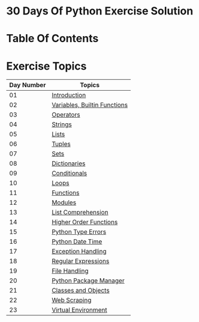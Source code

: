 # 30 Days Of Python Exercise Solution

# Table Of Contents

# Exercise Topics
| Day Number | Topics
|--- | ---
|01| [Introduction](https://github.com/MelihKrts/30-Days-Of-Python/tree/main/Day_01_Introduction)|
|02| [Variables, Builtin Functions](https://github.com/MelihKrts/30-Days-Of-Python/tree/main/Day_02_Variables,BuiltinFunctions)|
|03| [Operators](https://github.com/MelihKrts/30-Days-Of-Python/tree/main/Day_03_Operators)|
|04| [Strings](https://github.com/MelihKrts/30-Days-Of-Python/tree/main/Day_04_Strings)|
|05| [Lists](https://github.com/MelihKrts/30-Days-Of-Python/tree/main/Day_05_Lists)|
|06| [Tuples](https://github.com/MelihKrts/30-Days-Of-Python/tree/main/Day_06_Tuples)|
|07| [Sets](https://github.com/MelihKrts/30-Days-Of-Python/tree/main/Day_07_Sets)|
|08| [Dictionaries](https://github.com/MelihKrts/30-Days-Of-Python/tree/main/Day_08_Dictionaries)|
|09| [Conditionals](https://github.com/MelihKrts/30-Days-Of-Python/tree/main/Day_09_Conditionals)|
|10| [Loops](https://github.com/MelihKrts/30-Days-Of-Python/tree/main/Day_10_Loops)|
|11| [Functions](https://github.com/MelihKrts/30-Days-Of-Python/tree/main/Day_11_Functions)|
|12| [Modules](https://github.com/MelihKrts/30-Days-Of-Python/tree/main/Day_12_Modules)|
|13| [List Comprehension](https://github.com/MelihKrts/30-Days-Of-Python/tree/main/Day_13_List_Comprehension)|
|14| [Higher Order Functions](https://github.com/MelihKrts/30-Days-Of-Python/tree/main/Day_14_Higher_Order_Functions)|
|15| [Python Type Errors](https://github.com/MelihKrts/30-Days-Of-Python/tree/main/Day_15_Python_Type_Errors)|
|16| [Python Date Time](https://github.com/MelihKrts/30-Days-Of-Python/tree/main/Day_16_Python_Datetime)|
|17| [Exception Handling](https://github.com/MelihKrts/30-Days-Of-Python/tree/main/Day_17_Exception_Handling)|
|18| [Regular Expressions](https://github.com/MelihKrts/30-Days-Of-Python/tree/main/Day_18_Regular_Expressions)|
|19| [File Handling](https://github.com/MelihKrts/30-Days-Of-Python/tree/main/Day_19_File_Handling)|
|20| [Python Package Manager](https://github.com/MelihKrts/30-Days-Of-Python/tree/main/Day_20_Python_Package_Manager)|
|21| [Classes and Objects](https://github.com/MelihKrts/30-Days-Of-Python/tree/main/Day_21_Classes_and_Objects)|
|22| [Web Scraping](https://github.com/MelihKrts/30-Days-Of-Python/tree/main/Day_22_Web_Scraping)|
|23| [Virtual Environment](https://github.com/MelihKrts/30-Days-Of-Python/tree/main/Day_23_Virtual_Environment)|